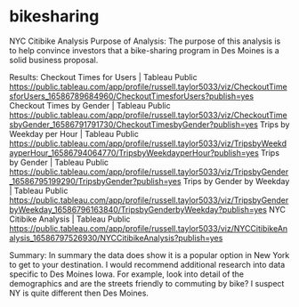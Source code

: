 # bikesharing

NYC Citibike Analysis
Purpose of Analysis:
The purpose of this analysis is to help convince investors that a bike-sharing program in Des Moines is a solid business proposal.

Results:
Checkout Times for Users | Tableau Public
https://public.tableau.com/app/profile/russell.taylor5033/viz/CheckoutTimesforUsers_16586789684960/CheckoutTimesforUsers?publish=yes
Checkout Times by Gender | Tableau Public
https://public.tableau.com/app/profile/russell.taylor5033/viz/CheckoutTimesbyGender_16586791791730/CheckoutTimesbyGender?publish=yes
Trips by Weekday per Hour | Tableau Public
https://public.tableau.com/app/profile/russell.taylor5033/viz/TripsbyWeekdayperHour_16586794064770/TripsbyWeekdayperHour?publish=yes
Trips by Gender | Tableau Public
https://public.tableau.com/app/profile/russell.taylor5033/viz/TripsbyGender_16586795199290/TripsbyGender?publish=yes
Trips by Gender by Weekday | Tableau Public
https://public.tableau.com/app/profile/russell.taylor5033/viz/TripsbyGenderbyWeekday_16586796163840/TripsbyGenderbyWeekday?publish=yes
NYC Citibike Analysis | Tableau Public
https://public.tableau.com/app/profile/russell.taylor5033/viz/NYCCitibikeAnalysis_16586797526930/NYCCitibikeAnalysis?publish=yes

Summary:
In summary the data does show it is a popular option in New York to get to your destination.  I would recommend additional research into data specific to Des Moines Iowa.  For example, look into detail of the demographics and are the streets friendly to commuting by bike?  I suspect NY is quite different then Des Moines.
